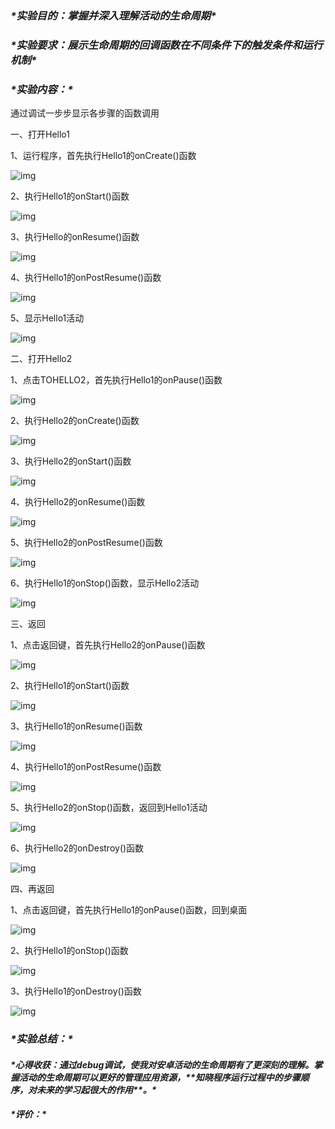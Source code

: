 ### ***\*实验目的：掌握并深入理解活动的生命周期\****

### ***\*实验要求：展示生命周期的回调函数在不同条件下的触发条件和运行机制\****

### ***\*实验内容：\****

通过调试一步步显示各步骤的函数调用

一、打开Hello1

1、运行程序，首先执行Hello1的onCreate()函数

![img](Android作业1报告.assets/wps21.jpg) 

2、执行Hello1的onStart()函数

![img](Android作业1报告.assets/wps22.jpg) 

3、执行Hello的onResume()函数

![img](Android作业1报告.assets/wps23.jpg) 

4、执行Hello1的onPostResume()函数

![img](Android作业1报告.assets/wps24.jpg) 

5、显示Hello1活动

![img](Android作业1报告.assets/wps25.jpg) 

二、打开Hello2

1、点击TOHELLO2，首先执行Hello1的onPause()函数

![img](Android作业1报告.assets/wps26.jpg) 

2、执行Hello2的onCreate()函数

![img](Android作业1报告.assets/wps27.jpg) 

3、执行Hello2的onStart()函数

![img](Android作业1报告.assets/wps28.jpg) 

4、执行Hello2的onResume()函数

![img](Android作业1报告.assets/wps29.jpg) 

5、执行Hello2的onPostResume()函数

![img](Android作业1报告.assets/wps30.jpg) 

6、执行Hello1的onStop()函数，显示Hello2活动

![img](Android作业1报告.assets/wps31.jpg) 

三、返回

1、点击返回键，首先执行Hello2的onPause()函数

![img](Android作业1报告.assets/wps32.jpg) 

2、执行Hello1的onStart()函数

![img](Android作业1报告.assets/wps33.jpg) 

3、执行Hello1的onResume()函数

![img](Android作业1报告.assets/wps34.jpg) 

4、执行Hello1的onPostResume()函数

![img](Android作业1报告.assets/wps35.jpg) 

5、执行Hello2的onStop()函数，返回到Hello1活动

![img](Android作业1报告.assets/wps36.jpg) 

6、执行Hello2的onDestroy()函数

![img](Android作业1报告.assets/wps37.jpg) 

四、再返回

1、点击返回键，首先执行Hello1的onPause()函数，回到桌面

![img](Android作业1报告.assets/wps38.jpg) 

2、执行Hello1的onStop()函数

![img](Android作业1报告.assets/wps39.jpg) 

3、执行Hello1的onDestroy()函数

![img](Android作业1报告.assets/wps40.jpg) 

### ***\*实验总结：\****

#### ***\*心得收获：通过debug调试，使我对安卓活动的生命周期有了更深刻的理解。掌握活动的生命周期可以更好的管理应用资源，\*******\*知晓程序运行过程中的步骤顺序，对未来的学习起很大的作用\*******\*。\****

#### ***\*评价：\****